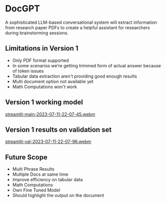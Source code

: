 # DocGPT
A sophisticated LLM-based conversational system will extract information from research paper PDFs to create a helpful assistant for researchers during brainstorming sessions.

## Limitations in Version 1

- Only PDF format supported 
- In some scenarios we’re getting trimmed form of actual answer because of token issues
- Tabular data extraction aren't providing good enough results
- Multi document option not available yet
- Math Computations won't work

## Version 1 working model

[streamlit-main-2023-07-11-22-07-45.webm](https://github.com/sankarapusamhith/DocGPT/assets/58435062/ca246543-ce01-49fb-bb17-3edd8e727d1b)

## Version 1 results on validation set

[streamlit-val-2023-07-11-22-07-96.webm](https://github.com/sankarapusamhith/DocGPT/assets/58435062/4db19642-1fa2-494a-a436-5621669a1ef0)

## Future Scope 

- Multi Phrase Results 
- Multiple Docs at same time 
- Improve efficiency on tabular data 
- Math Computations 
- Own Fine Tuned Model 
- Should highlight the output on the document 
